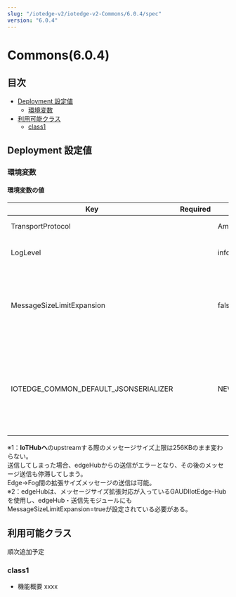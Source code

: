 ```yaml
---
slug: "/iotedge-v2/iotedge-v2-Commons/6.0.4/spec"
version: "6.0.4"
---
```


# Commons(6.0.4)

## 目次

* [Deployment 設定値](#deployment-設定値)
  * [環境変数](#環境変数)
* [利用可能クラス](#利用可能クラス)
  * [class1](#class1)


## Deployment 設定値

### 環境変数

#### 環境変数の値

| Key                                   | Required | Default        | Recommend | Description                                                     |
| ------------------------------------- | -------- | -------------- | --------- | ---------------------------------------------------------------- |
| TransportProtocol                     |          | Amqp           |           | ModuleClient の接続プロトコル。<br>["Amqp", "Mqtt"] |
| LogLevel                              |          | info           |           | 出力ログレベル。<br>["trace", "debug", "info", "warn", "error"] |
| MessageSizeLimitExpansion             |          | false          |           | モジュール間のメッセージサイズの上限拡張指定。<br>["true", "false"]<br>true：メッセージサイズ上限が拡張され16MBになる(※1,2)。<br>false：メッセージサイズ上限はデフォルトの256KBになる。 |
| IOTEDGE_COMMON_DEFAULT_JSONSERIALIZER |          | NEWTONSOFTJSON |           | Json化クラスの使用Jsonライブラリのデフォルトを切り替える。<br>["NEWTONSOFTJSON", "SYSRUNTIMESERIALIZATION"]<br>NEWTONSOFTJSON：Newtonsoft.Jsonを使用する。<br>SYSRUNTIMESERIALIZATION：System.Runtime.Serialization.Jsonを使用する。 |

※1：**IoTHubへ**のupstreamする際のメッセージサイズ上限は256KBのまま変わらない。<br>
送信してしまった場合、edgeHubからの送信がエラーとなり、その後のメッセージ送信も停滞してしまう。<br>
Edge→Fog間の拡張サイズメッセージの送信は可能。<br>
※2：edgeHubは、メッセージサイズ拡張対応が入っているGAUDIIotEdge-Hubを使用し、edgeHub・送信先モジュールにもMessageSizeLimitExpansion=trueが設定されている必要がある。<br>

## 利用可能クラス

順次追加予定

### class1

* 機能概要
  xxxx
